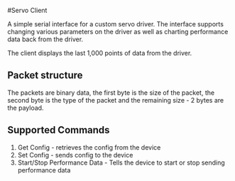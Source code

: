 #Servo Client

A simple serial interface for a custom servo driver. The interface supports changing various parameters on the driver as well as charting performance data back from the driver.

The client displays the last 1,000 points of data from the driver.

## Packet structure
The packets are binary data, the first byte is the size of the packet, the second byte is the type of the packet and the remaining size - 2 bytes are the payload.

## Supported Commands
1. Get Config - retrieves the config from the device
1. Set Config - sends config to the device
1. Start/Stop Performance Data - Tells the device to start or stop sending performance data
